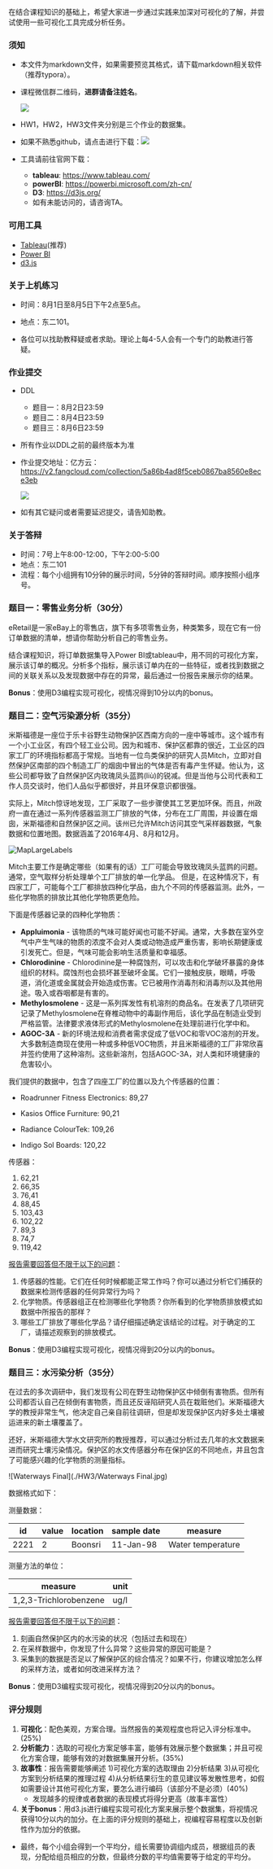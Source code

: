 在结合课程知识的基础上，希望大家进一步通过实践来加深对可视化的了解，并尝试使用一些可视化工具完成分析任务。

### 须知

- 本文件为markdown文件，如果需要预览其格式，请下载markdown相关软件（推荐typora）。

- 课程微信群二维码，**进群请备注姓名**。

  ![](http://o6vut8vrh.bkt.clouddn.com/18-7-26/8861213.jpg)

- HW1，HW2，HW3文件夹分别是三个作业的数据集。

- 如果不熟悉github，请点击进行下载：![](http://o6vut8vrh.bkt.clouddn.com/18-7-26/23259710.jpg)

- 工具请前往官网下载：

  - **tableau**: https://www.tableau.com/
  - **powerBI**: https://powerbi.microsoft.com/zh-cn/
  - **D3**: https://d3js.org/
  - 如有未能访问的，请咨询TA。



### 可用工具

- [Tableau](https://www.tableau.com/)(推荐)
- [Power BI](https://powerbi.microsoft.com/zh-cn/)
- [d3.js](https://d3js.org/)



### 关于上机练习

- 时间：8月1日至8月5日下午2点至5点。

- 地点：东二101。

- 各位可以找助教释疑或者求助。理论上每4-5人会有一个专门的助教进行答疑。



### 作业提交

- DDL

  - 题目一：8月2日23:59
  - 题目二：8月4日23:59
  - 题目三：8月6日23:59

- 所有作业以DDL之前的最终版本为准

- 作业提交地址：亿方云：[https://](https://v2.fangcloud.com/collection/5a86b4ad8f5ceb0867ba8560e8ece3eb)[v2.fangcloud.com/collection/5a86b4ad8f5ceb0867ba8560e8ece3eb](https://v2.fangcloud.com/collection/5a86b4ad8f5ceb0867ba8560e8ece3eb) 

  ![](http://o6vut8vrh.bkt.clouddn.com/18-7-27/6980080.jpg)

- 如有其它疑问或者需要延迟提交，请告知助教。



### 关于答辩

- 时间：7号上午8:00-12:00，下午2:00-5:00
- 地点：东二101
- 流程：每个小组拥有10分钟的展示时间，5分钟的答辩时间。顺序按照小组序号。



### 题目一：零售业务分析（30分）

eRetail是一家eBay上的零售店，旗下有多项零售业务，种类繁多，现在它有一份订单数据的清单，想请你帮助分析自己的零售业务。

结合课程知识，将订单数据集导入Power BI或tableau中，用不同的可视化方案，展示该订单的概况。分析多个指标，展示该订单内在的一些特征，或者找到数据之间的关联关系以及发现数据中存在的异常，最后通过一份报告来展示你的结果。

**Bonus**：使用D3编程实现可视化，视情况得到10分以内的bonus。



### 题目二：空气污染源分析（35分）

米斯福德是一座位于乐卡谷野生动物保护区西南方向的一座中等城市。这个城市有一个小工业区，有四个轻工业公司。因为和城市、保护区都靠的很近，工业区的四家工厂的环境指标都高于常规。当地有一位鸟类保护的研究人员Mitch，立即对自然保护区南部的四个制造工厂的烟囱中冒出的气体是否有毒产生怀疑。他认为，这些公司都导致了自然保护区内玫瑰凤头蓝鹨(liù)的锐减。但是当他与公司代表和工作人员交谈时，他们人品似乎都很好，并且环保意识都很强。

实际上，Mitch惊讶地发现，工厂采取了一些步骤使其工艺更加环保。而且，州政府一直在通过一系列传感器监测工厂排放的气体，分布在工厂周围，并设置在烟囱，米斯福德和自然保护区之间。该州已允许Mitch访问其空气采样器数据，气象数据和位置地图。数据涵盖了2016年4月、8月和12月。

![MapLargeLabels](./HW2/MapLargeLabels.jpg)

Mitch主要工作是确定哪些（如果有的话）工厂可能会导致玫瑰凤头蓝鹨的问题。 通常，空气取样分析处理单个工厂排放的单一化学品。 但是，在这种情况下，有四家工厂，可能每个工厂都排放四种化学品，由九个不同的传感器监测。此外，一些化学物质的排放比其他化学物质更危险。

下面是传感器记录的四种化学物质：

- **Appluimonia** - 该物质的气味可能好闻也可能不好闻。通常，大多数在室外空气中产生气味的物质的浓度不会对人类或动物造成严重伤害，影响长期健康或引发死亡。但是，气味可能会影响生活质量和幸福感。
- **Chlorodinine** - Chlorodinine是一种腐蚀剂，可以攻击和化学破坏暴露的身体组织的材料。腐蚀剂也会损坏甚至破坏金属。它们一接触皮肤，眼睛，呼吸道，消化道或金属就会开始造成伤害。它已被用作消毒剂和消毒剂以及其他用途。吸入或吞咽都是有害的。
- **Methylosmolene** - 这是一系列挥发性有机溶剂的商品名。在发表了几项研究记录了Methylosmolene在脊椎动物中的毒副作用后，该化学品在制造业受到严格监管。法律要求液体形式的Methylosmolene在处理前进行化学中和。
- **AGOC-3A** - 新的环境法规和消费者需求促成了低VOC和零VOC溶剂的开发。大多数制造商现在使用一种或多种低VOC物质，并且米斯福德的工厂非常欣喜并签约使用了这种溶剂。这些新溶剂，包括AGOC-3A，对人类和环境健康的危害较小。

我们提供的数据中，包含了四座工厂的位置以及九个传感器的位置：

- Roadrunner Fitness Electronics: 89,27

- Kasios Office Furniture: 90,21

- Radiance ColourTek: 109,26

- Indigo Sol Boards: 120,22

传感器：

1. 62,21
2. 66,35
3. 76,41
4. 88,45
5. 103,43
6. 102,22
7. 89,3
8. 74,7
9. 119,42 

<u>报告需要回答但不限于以下的问题</u>：

1. 传感器的性能。它们在任何时候都能正常工作吗？你可以通过分析它们捕获的数据来检测传感器的任何异常行为吗？
2. 化学物质。传感器组正在检测哪些化学物质？你所看到的化学物质排放模式如数据中所报告的那样？
3. 哪些工厂排放了哪些化学品？请仔细描述确定该结论的过程。对于确定的工厂，请描述观察到的排放模式。

**Bonus**：使用D3编程实现可视化，视情况得到20分以内的bonus。



### 题目三：水污染分析（35分）

在过去的多次调研中，我们发现有公司在野生动物保护区中倾倒有害物质。但所有公司都否认自己在倾倒有害物质，而且还反诬陷研究人员在栽赃他们。米斯福德大学的教授非常生气，他决定自己亲自前往调研，但是却发现保护区内好多处土壤被运进来的新土壤覆盖了。

还好，米斯福德大学水文研究所的教授推荐，可以通过分析过去几年的水文数据来进而研究土壤污染情况。保护区的水文传感器分布在保护区的不同地点，并且包含了可能感兴趣的化学物质的测量指标。

![Waterways Final](./HW3/Waterways Final.jpg)

数据格式如下：

测量数据：

| id   | value | location | sample date | measure           |
| ---- | ----- | -------- | ----------- | ----------------- |
| 2221 | 2     | Boonsri  | 11-Jan-98   | Water temperature |

测量方法的单位：

| measure                | unit |
| ---------------------- | ---- |
| 1,2,3-Trichlorobenzene | ug/l |

<u>报告需要回答但不限于以下的问题</u>：

1. 刻画自然保护区内的水污染的状况（包括过去和现在）
2. 在采样数据中，你发现了什么异常？这些异常的原因可能是？
3. 采集到的数据是否足以了解保护区的综合情况？如果不行，你建议增加怎么样的采样方法，或者如何改进采样方法？

**Bonus**：使用D3编程实现可视化，视情况得到20分以内的bonus。





### 评分规则

1. **可视化**：配色美观，方案合理。当然报告的美观程度也将记入评分标准中。(25%)
2. **分析能力**：选取的可视化方案足够丰富，能够有效展示整个数据集；并且可视化方案合理，能够有效的对数据集展开分析。(35%)
3. **故事性**：报告需要能够阐述 1)可视化方案的选取理由 2)分析结果 3)从可视化方案到分析结果的推理过程 4)从分析结果衍生的意见建议等发散性思考，如假如需要设计其他可视化方案，要怎么进行编码（该部分不是必须）(40%)
   - 发现越多的规律或者数据的表现模式将得分更高（故事丰富性）
4. **关于bonus**：用d3.js进行编程实现可视化方案来展示整个数据集，将视情况获得10分以内的加分。在上面的评分规则的基础上，视编程容易程度以及创新性作为加分的依据。

- 最终，每个小组会得到一个平均分，组长需要协调组内成员，根据组员的表现，分配给组员相应的分数，但最终分数的平均值需要等于给定的平均分。
